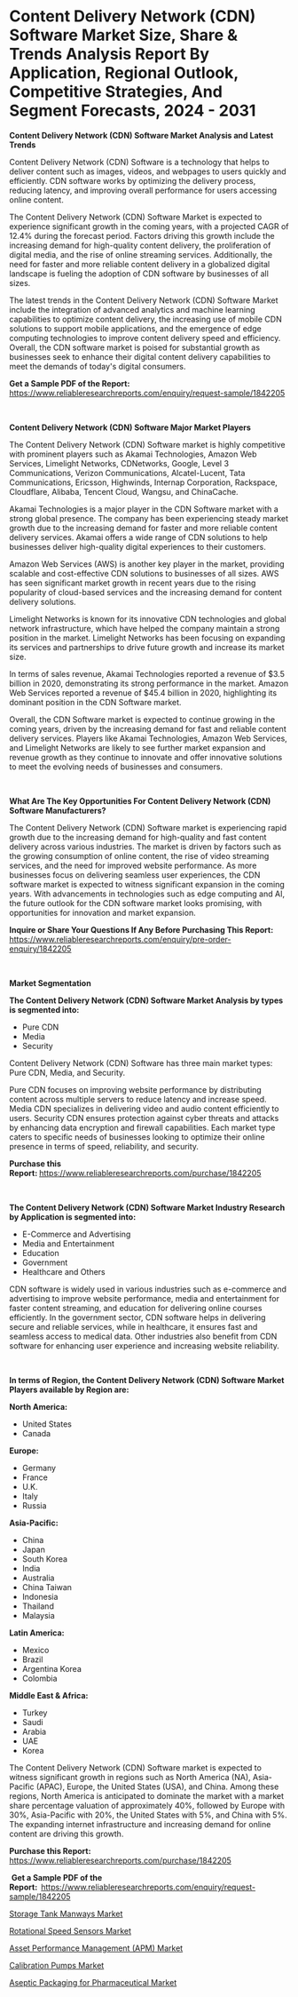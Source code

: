 <p><h1>Content Delivery Network (CDN) Software Market Size, Share & Trends Analysis Report By Application, Regional Outlook, Competitive Strategies, And Segment Forecasts, 2024 - 2031</h1></p><p><strong>Content Delivery Network (CDN) Software Market Analysis and Latest Trends</strong></p>
<p><p>Content Delivery Network (CDN) Software is a technology that helps to deliver content such as images, videos, and webpages to users quickly and efficiently. CDN software works by optimizing the delivery process, reducing latency, and improving overall performance for users accessing online content. </p><p>The Content Delivery Network (CDN) Software Market is expected to experience significant growth in the coming years, with a projected CAGR of 12.4% during the forecast period. Factors driving this growth include the increasing demand for high-quality content delivery, the proliferation of digital media, and the rise of online streaming services. Additionally, the need for faster and more reliable content delivery in a globalized digital landscape is fueling the adoption of CDN software by businesses of all sizes.</p><p>The latest trends in the Content Delivery Network (CDN) Software Market include the integration of advanced analytics and machine learning capabilities to optimize content delivery, the increasing use of mobile CDN solutions to support mobile applications, and the emergence of edge computing technologies to improve content delivery speed and efficiency. Overall, the CDN software market is poised for substantial growth as businesses seek to enhance their digital content delivery capabilities to meet the demands of today's digital consumers.</p></p>
<p><strong>Get a Sample PDF of the Report:&nbsp;</strong> <a href="https://www.reliableresearchreports.com/enquiry/request-sample/1842205">https://www.reliableresearchreports.com/enquiry/request-sample/1842205</a></p>
<p>&nbsp;</p>
<p><strong>Content Delivery Network (CDN) Software Major Market Players</strong></p>
<p><p>The Content Delivery Network (CDN) Software market is highly competitive with prominent players such as Akamai Technologies, Amazon Web Services, Limelight Networks, CDNetworks, Google, Level 3 Communications, Verizon Communications, Alcatel-Lucent, Tata Communications, Ericsson, Highwinds, Internap Corporation, Rackspace, Cloudflare, Alibaba, Tencent Cloud, Wangsu, and ChinaCache.</p><p>Akamai Technologies is a major player in the CDN Software market with a strong global presence. The company has been experiencing steady market growth due to the increasing demand for faster and more reliable content delivery services. Akamai offers a wide range of CDN solutions to help businesses deliver high-quality digital experiences to their customers.</p><p>Amazon Web Services (AWS) is another key player in the market, providing scalable and cost-effective CDN solutions to businesses of all sizes. AWS has seen significant market growth in recent years due to the rising popularity of cloud-based services and the increasing demand for content delivery solutions.</p><p>Limelight Networks is known for its innovative CDN technologies and global network infrastructure, which have helped the company maintain a strong position in the market. Limelight Networks has been focusing on expanding its services and partnerships to drive future growth and increase its market size.</p><p>In terms of sales revenue, Akamai Technologies reported a revenue of $3.5 billion in 2020, demonstrating its strong performance in the market. Amazon Web Services reported a revenue of $45.4 billion in 2020, highlighting its dominant position in the CDN Software market.</p><p>Overall, the CDN Software market is expected to continue growing in the coming years, driven by the increasing demand for fast and reliable content delivery services. Players like Akamai Technologies, Amazon Web Services, and Limelight Networks are likely to see further market expansion and revenue growth as they continue to innovate and offer innovative solutions to meet the evolving needs of businesses and consumers.</p></p>
<p>&nbsp;</p>
<p><strong>What Are The Key Opportunities For Content Delivery Network (CDN) Software Manufacturers?</strong></p>
<p><p>The Content Delivery Network (CDN) Software market is experiencing rapid growth due to the increasing demand for high-quality and fast content delivery across various industries. The market is driven by factors such as the growing consumption of online content, the rise of video streaming services, and the need for improved website performance. As more businesses focus on delivering seamless user experiences, the CDN software market is expected to witness significant expansion in the coming years. With advancements in technologies such as edge computing and AI, the future outlook for the CDN software market looks promising, with opportunities for innovation and market expansion.</p></p>
<p><strong>Inquire or Share Your Questions If Any Before Purchasing This Report:</strong> <a href="https://www.reliableresearchreports.com/enquiry/pre-order-enquiry/1842205">https://www.reliableresearchreports.com/enquiry/pre-order-enquiry/1842205</a></p>
<p>&nbsp;</p>
<p><strong>Market Segmentation</strong></p>
<p><strong>The Content Delivery Network (CDN) Software Market Analysis by types is segmented into:</strong></p>
<p><ul><li>Pure CDN</li><li>Media</li><li>Security</li></ul></p>
<p><p>Content Delivery Network (CDN) Software has three main market types: Pure CDN, Media, and Security. </p><p>Pure CDN focuses on improving website performance by distributing content across multiple servers to reduce latency and increase speed. Media CDN specializes in delivering video and audio content efficiently to users. Security CDN ensures protection against cyber threats and attacks by enhancing data encryption and firewall capabilities. Each market type caters to specific needs of businesses looking to optimize their online presence in terms of speed, reliability, and security.</p></p>
<p><strong>Purchase this Report:&nbsp;</strong><a href="https://www.reliableresearchreports.com/purchase/1842205">https://www.reliableresearchreports.com/purchase/1842205</a></p>
<p>&nbsp;</p>
<p><strong>The Content Delivery Network (CDN) Software Market Industry Research by Application is segmented into:</strong></p>
<p><ul><li>E-Commerce and Advertising</li><li>Media and Entertainment</li><li>Education</li><li>Government</li><li>Healthcare and Others</li></ul></p>
<p><p>CDN software is widely used in various industries such as e-commerce and advertising to improve website performance, media and entertainment for faster content streaming, and education for delivering online courses efficiently. In the government sector, CDN software helps in delivering secure and reliable services, while in healthcare, it ensures fast and seamless access to medical data. Other industries also benefit from CDN software for enhancing user experience and increasing website reliability.</p></p>
<p>&nbsp;</p>
<p><strong>In terms of Region, the Content Delivery Network (CDN) Software Market Players available by Region are:</strong></p>
<p>
    <p> <strong> North America: </strong>
        <ul>
            <li>United States</li>
            <li>Canada</li>
        </ul>
        </p> 
    <p> <strong> Europe: </strong>
        <ul>
            <li>Germany</li>
            <li>France</li>
            <li>U.K.</li>
            <li>Italy</li>
            <li>Russia</li>
        </ul>
        </p> 
    <p> <strong> Asia-Pacific: </strong>
        <ul>
            <li>China</li>
            <li>Japan</li>
            <li>South Korea</li>
            <li>India</li>
            <li>Australia</li>
            <li>China Taiwan</li>
            <li>Indonesia</li>
            <li>Thailand</li>
            <li>Malaysia</li>
        </ul>
        </p> 
    <p> <strong> Latin America: </strong>
        <ul>
            <li>Mexico</li>
            <li>Brazil</li>
            <li>Argentina Korea</li>
            <li>Colombia</li>
        </ul>
        </p> 
    <p> <strong> Middle East & Africa: </strong>
        <ul>
            <li>Turkey</li>
            <li>Saudi</li>
            <li>Arabia</li>
            <li>UAE</li>
            <li>Korea</li>
        </ul>
    </p>
    </p>
<p><p>The Content Delivery Network (CDN) Software market is expected to witness significant growth in regions such as North America (NA), Asia-Pacific (APAC), Europe, the United States (USA), and China. Among these regions, North America is anticipated to dominate the market with a market share percentage valuation of approximately 40%, followed by Europe with 30%, Asia-Pacific with 20%, the United States with 5%, and China with 5%. The expanding internet infrastructure and increasing demand for online content are driving this growth.</p></p>
<p><strong>Purchase this Report: </strong><a href="https://www.reliableresearchreports.com/purchase/1842205">https://www.reliableresearchreports.com/purchase/1842205</a></p>
<p>&nbsp;<strong>Get a Sample PDF of the Report:&nbsp;&nbsp;</strong><a href="https://www.reliableresearchreports.com/enquiry/request-sample/1842205">https://www.reliableresearchreports.com/enquiry/request-sample/1842205</a></p>
<p><strong></strong></p>
<p><p><a href="https://medium.com/@suepiper766/storage-tank-manways-market-size-cagr-trends-2024-2030-cee2e379b171">Storage Tank Manways Market</a></p><p><a href="https://issuu.com/reportprime-2/docs/rotational-speed-sensors-market-size-2030.pptx">Rotational Speed Sensors Market</a></p><p><a href="https://github.com/gamblestampleyjenny50m5sl6/Market-Research-Report-List-1/blob/main/asset-performance-management-apm-market.md">Asset Performance Management (APM) Market</a></p><p><a href="https://issuu.com/reportprime-2/docs/calibration-pumps-market-size-2030.pptx">Calibration Pumps Market</a></p><p><a href="https://medium.com/@suepiper766/aseptic-packaging-for-pharmaceutical-market-size-market-outlook-and-market-forecast-2024-to-2031-b0ab6612ec07">Aseptic Packaging for Pharmaceutical Market</a></p></p>